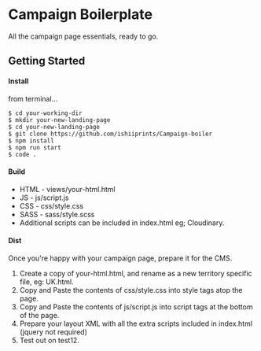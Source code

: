 # Campaign Boilerplate

All the campaign page essentials, ready to go.

## Getting Started
#### Install
from terminal...
```
$ cd your-working-dir
$ mkdir your-new-landing-page
$ cd your-new-landing-page
$ git clone https://github.com/ishiiprints/Campaign-boiler
$ npm install
$ npm run start
$ code .
```

#### Build
* HTML - views/your-html.html
* JS - js/script.js
* CSS - css/style.css
* SASS - sass/style.scss
* Additional scripts can be included in index.html eg; Cloudinary.

#### Dist
Once you're happy with your campaign page, prepare it for the CMS.

1. Create a copy of your-html.html, and rename as a new territory specific file, eg: UK.html.
2. Copy and Paste the contents of css/style.css into style tags atop the page.
3. Copy and Paste the contents of js/script.js into script tags at the bottom of the page.
4. Prepare your layout XML with all the extra scripts included in index.html (jquery not required)
5. Test out on test12.